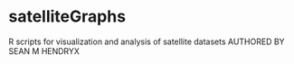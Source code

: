 # satelliteGraphs
R scripts for visualization and analysis of satellite datasets
AUTHORED BY SEAN M HENDRYX

